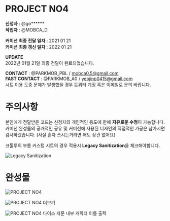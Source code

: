 # PROJECT NO4
**신청자** : @go******  
**작업자** : @MOBCA_D   
     
**커미션 최종 전달 일자** : 2021 01 21  
**커미션 최종 갱신 일자** : 2022 01 21

**UPDATE**  
2022년 01월 21일 최종 전달이 완료되었습니다.
      
**CONTACT** : @PARKMOB_PBL  / mobca0.5@gmail.com   
**FAST CONTACT** : @PARKMOB_A0 / yeojinp0415@gmail.com      
시트 이용 도중 문제가 발생했을 경우 트위터 계정 혹은 이메일로 문의 바랍니다.     
   
      
         
            

# 주의사항 

본인에게 전달받은 코드는 신청자의 개인적인 용도에 한해 **자유로운 수정**이 가능합니다.   
커미션 완성물의 공개적인 공유 및 커미션에 사용된 디자인의 직접적인 가공은 삼가시면 감사하겠습니다. (사실 혼자 쓰시는거라면 해도 상관 없어요) 

크툴루의 부름 커스텀 시트의 경우 적용시 **Legacy Sanitization**을 체크해야합니다. 

![Legacy Sanitization](https://i.imgur.com/dKetlgm.png "Legacy Sanitization")
   
       
# 완성물 
![PROJECT NO4](https://i.imgur.com/lS0eec8.jpg "PROJECT NO2")

![PROJECT NO4](https://i.imgur.com/O6bDfDw.png "PROJECT NO2")
더보기

![PROJECT NO4](https://i.imgur.com/GGsXnZa.png "PROJECT NO2")
다이스 지문 내부 캐릭터 이름 출력
